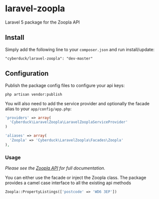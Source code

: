 # laravel-zoopla
Laravel 5 package for the Zoopla API

## Install

Simply add the following line to your `composer.json` and run install/update:

    "cyberduck/laravel-zoopla": "dev-master"

## Configuration

Publish the package config files to configure your api keys:

    php artisan vendor:publish

You will also need to add the service provider and optionally the facade alias to your `app/config/app.php`:

```php
'providers' => array(
  'Cyberduck\LaravelZoopla\LaravelZooplaServiceProvider'
)

'aliases' => array(
  'Zoopla' => 'Cyberduck\LaravelZoopla\Facades\Zoopla'
),
```

### Usage

*Please see the [Zoopla API](http://developer.zoopla.com/docs) for full documentation.*

You can either use the facade or inject the Zoopla class. The package provides a camel case interface to all the existing api methods

```php
Zoopla::PropertyListings(['postcode' => 'WD6 3EP'])
```
